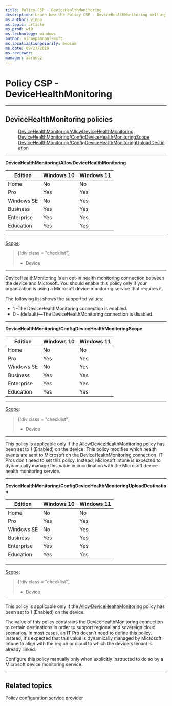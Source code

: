 ```yaml
---
title: Policy CSP - DeviceHealthMonitoring
description: Learn how the Policy CSP - DeviceHealthMonitoring setting is used as an opt-in health monitoring connection between the device and Microsoft.
ms.author: vinpa
ms.topic: article
ms.prod: w10
ms.technology: windows
author: vinaypamnani-msft
ms.localizationpriority: medium
ms.date: 09/27/2019
ms.reviewer: 
manager: aaroncz
---
```


# Policy CSP - DeviceHealthMonitoring



<hr/>

<!--Policies-->
## DeviceHealthMonitoring policies  

<dl>
  <dd>
    <a href="#devicehealthmonitoring-allowdevicehealthmonitoring">DeviceHealthMonitoring/AllowDeviceHealthMonitoring</a>
  </dd>
  <dd>
    <a href="#devicehealthmonitoring-configdevicehealthmonitoringscope">DeviceHealthMonitoring/ConfigDeviceHealthMonitoringScope</a>
  </dd>
  <dd>
    <a href="#devicehealthmonitoring-configdevicehealthmonitoringuploaddestination">DeviceHealthMonitoring/ConfigDeviceHealthMonitoringUploadDestination</a>
  </dd>
</dl>


<hr/>

<!--Policy-->
<a href="" id="devicehealthmonitoring-allowdevicehealthmonitoring"></a>**DeviceHealthMonitoring/AllowDeviceHealthMonitoring**  

<!--SupportedSKUs-->

|Edition|Windows 10|Windows 11|
|--- |--- |--- |
|Home|No|No|
|Pro|Yes|Yes|
|Windows SE|No|Yes|
|Business|Yes|Yes|
|Enterprise|Yes|Yes|
|Education|Yes|Yes|


<!--/SupportedSKUs-->
<hr/>

<!--Scope-->
[Scope](./policy-configuration-service-provider.md#policy-scope):

> [!div class = "checklist"]
> * Device

<hr/>

<!--/Scope-->
<!--Description-->
DeviceHealthMonitoring is an opt-in health monitoring connection between the device and Microsoft. You should enable this policy only if your organization is using a Microsoft device monitoring service that requires it.

<!--/Description-->
<!--SupportedValues-->
The following list shows the supported values:  

- 1 -The DeviceHealthMonitoring connection is enabled.
- 0 - (default)—The DeviceHealthMonitoring connection is disabled.

<!--/SupportedValues-->
<!--Example-->

<!--/Example-->
<!--Validation-->

<!--/Validation-->
<!--/Policy-->

<hr/>

<!--Policy-->
<a href="" id="devicehealthmonitoring-configdevicehealthmonitoringscope"></a>**DeviceHealthMonitoring/ConfigDeviceHealthMonitoringScope**  

<!--SupportedSKUs-->

|Edition|Windows 10|Windows 11|
|--- |--- |--- |
|Home|No|No|
|Pro|Yes|Yes|
|Windows SE|No|Yes|
|Business|Yes|Yes|
|Enterprise|Yes|Yes|
|Education|Yes|Yes|


<!--/SupportedSKUs-->
<hr/>

<!--Scope-->
[Scope](./policy-configuration-service-provider.md#policy-scope):

> [!div class = "checklist"]
> * Device

<hr/>

<!--/Scope-->
<!--Description-->
This policy is applicable only if the [AllowDeviceHealthMonitoring](#devicehealthmonitoring-allowdevicehealthmonitoring) policy has been set to 1 (Enabled) on the device. 
This policy modifies which health events are sent to Microsoft on the DeviceHealthMonitoring connection.
IT Pros don't need to set this policy. Instead, Microsoft Intune is expected to dynamically manage this value in coordination with the Microsoft device health monitoring service.


<!--/Description-->
<!--SupportedValues-->

<!--/SupportedValues-->
<!--Example-->

<!--/Example-->
<!--Validation-->

<!--/Validation-->
<!--/Policy-->

<hr/>

<!--Policy-->
<a href="" id="devicehealthmonitoring-configdevicehealthmonitoringuploaddestination"></a>**DeviceHealthMonitoring/ConfigDeviceHealthMonitoringUploadDestination**  

<!--SupportedSKUs-->

|Edition|Windows 10|Windows 11|
|--- |--- |--- |
|Home|No|No|
|Pro|Yes|Yes|
|Windows SE|No|Yes|
|Business|Yes|Yes|
|Enterprise|Yes|Yes|
|Education|Yes|Yes|


<!--/SupportedSKUs-->
<hr/>

<!--Scope-->
[Scope](./policy-configuration-service-provider.md#policy-scope):

> [!div class = "checklist"]
> * Device

<hr/>

<!--/Scope-->
<!--Description-->
This policy is applicable only if the [AllowDeviceHealthMonitoring](#devicehealthmonitoring-allowdevicehealthmonitoring) policy has been set to 1 (Enabled) on the device.

The value of this policy constrains the DeviceHealthMonitoring connection to certain destinations in order to support regional and sovereign cloud scenarios.
In most cases, an IT Pro doesn't need to define this policy. Instead, it's expected that this value is dynamically managed by Microsoft Intune to align with the region or cloud to which the device's tenant is already linked. 

Configure this policy manually only when explicitly instructed to do so by a Microsoft device monitoring service.


<!--/Description-->
<!--SupportedValues-->

<!--/SupportedValues-->
<!--Example-->

<!--/Example-->
<!--Validation-->

<!--/Validation-->
<!--/Policy-->
<hr/>



<!--/Policies-->

## Related topics

[Policy configuration service provider](policy-configuration-service-provider.md)